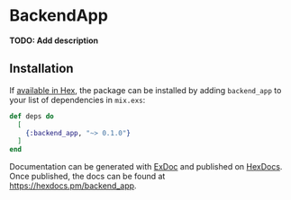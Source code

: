 # BackendApp

**TODO: Add description**

## Installation

If [available in Hex](https://hex.pm/docs/publish), the package can be installed
by adding `backend_app` to your list of dependencies in `mix.exs`:

```elixir
def deps do
  [
    {:backend_app, "~> 0.1.0"}
  ]
end
```

Documentation can be generated with [ExDoc](https://github.com/elixir-lang/ex_doc)
and published on [HexDocs](https://hexdocs.pm). Once published, the docs can
be found at <https://hexdocs.pm/backend_app>.

